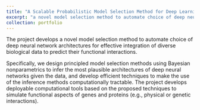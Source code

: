 ```yaml
---
title: "A Scalable Probabilistic Model Selection Method for Deep Learning in Gene-Protein Network Inference and Integration"
excerpt: "a novel model selection method to automate choice of deep neural network architectures <br/><img align='center' width='400' src='/images/Joint_infer.png'>"
collection: portfolio
---
```


The project develops a novel model selection method to automate choice of deep neural network architectures 
for effective integration of diverse biological data to predict their functional interactions.

Specifically, we design principled model selection methods using Bayesian nonparametrics to infer 
the most plausible architectures of deep neural networks given the data, and develop efficient techniques 
to make the use of the inference methods computationally tractable. The project develops deployable computational tools based on the proposed techniques to simulate functional 
aspects of genes and proteins (e.g., physical or genetic interactions).

